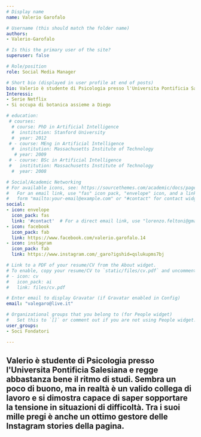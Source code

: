 ```yaml
---
# Display name
name: Valerio Garofalo

# Username (this should match the folder name)
authors:
- Valerio-Garofalo

# Is this the primary user of the site?
superuser: false

# Role/position
role: Social Media Manager

# Short bio (displayed in user profile at end of posts)
bio: Valerio è studente di Psicologia presso l'Universita Pontificia Salesiana e regge abbastanza bene il ritmo di studi. Sembra un poco di buono, ma in realtà è un valido collega di lavoro e si dimostra capace di saper sopportare la tensione in situazioni di difficoltà. Tra i suoi mille pregi è anche un ottimo gestore delle Instagram stories della pagina.
Interessi:
- Serie Netflix
- Si occupa di botanica assieme a Diego

# education:
 # courses:
  # course: PhD in Artificial Intelligence
  #  institution: Stanford University
  #  year: 2012
 # - course: MEng in Artificial Intelligence
  #  institution: Massachusetts Institute of Technology
   # year: 2009
 # - course: BSc in Artificial Intelligence
 #   institution: Massachusetts Institute of Technology
  #  year: 2008

# Social/Academic Networking
# For available icons, see: https://sourcethemes.com/academic/docs/page-builder/#icons
#   For an email link, use "fas" icon pack, "envelope" icon, and a link in the
#   form "mailto:your-email@example.com" or "#contact" for contact widget.
social:
- icon: envelope
  icon_pack: fas
  link: '#contact'  # For a direct email link, use "lorenzo.feltoni@gmail.com".
- icon: facebook
  icon_pack: fab
  link: https://www.facebook.com/valerio.garofalo.14
- icon: instagram
  icon_pack: fab
  link: https://www.instagram.com/_garo?igshid=qslukupms7bj

# Link to a PDF of your resume/CV from the About widget.
# To enable, copy your resume/CV to `static/files/cv.pdf` and uncomment the lines below.
# - icon: cv
#   icon_pack: ai
#   link: files/cv.pdf

# Enter email to display Gravatar (if Gravatar enabled in Config)
email: "valegaro@live.it"

# Organizational groups that you belong to (for People widget)
#   Set this to `[]` or comment out if you are not using People widget.
user_groups:
- Soci Fondatori

---
```

Valerio è studente di Psicologia presso l'Universita Pontificia Salesiana e regge abbastanza bene il ritmo di studi. Sembra un poco di buono, ma in realtà è un valido collega di lavoro e si dimostra capace di saper sopportare la tensione in situazioni di difficoltà. Tra i suoi mille pregi è anche un ottimo gestore delle Instagram stories della pagina.
---
